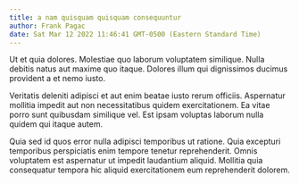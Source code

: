 ```yaml
---
title: a nam quisquam quisquam consequuntur
author: Frank Pagac
date: Sat Mar 12 2022 11:46:41 GMT-0500 (Eastern Standard Time)
---
```

Ut et quia dolores. Molestiae quo laborum voluptatem similique. Nulla debitis natus aut maxime quo itaque. Dolores illum qui dignissimos ducimus provident a et nemo iusto.

 Veritatis deleniti adipisci et aut enim beatae iusto rerum officiis. Aspernatur mollitia impedit aut non necessitatibus quidem exercitationem. Ea vitae porro sunt quibusdam similique vel. Est ipsam voluptas laborum nulla quidem qui itaque autem.

 Quia sed id quos error nulla adipisci temporibus ut ratione. Quia excepturi temporibus perspiciatis enim tempore tenetur reprehenderit. Omnis voluptatem est aspernatur ut impedit laudantium aliquid. Mollitia quia consequatur tempora hic aliquid exercitationem eum reprehenderit dolorem.